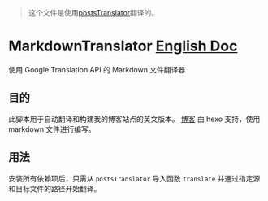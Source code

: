 > 这个文件是使用[postsTranslator](postsTranslator.js)翻译的。
# MarkdownTranslator [English Doc](README.md)
使用 Google Translation API 的 Markdown 文件翻译器
## 目的
此脚本用于自动翻译和构建我的博客站点的英文版本。 [博客](https://randomnamer.github.io/StaticBlog) 由 hexo 支持，使用 markdown 文件进行编写。
## 用法
安装所有依赖项后，只需从 `postsTranslator` 导入函数 `translate` 并通过指定源和目标文件的路径开始翻译。
